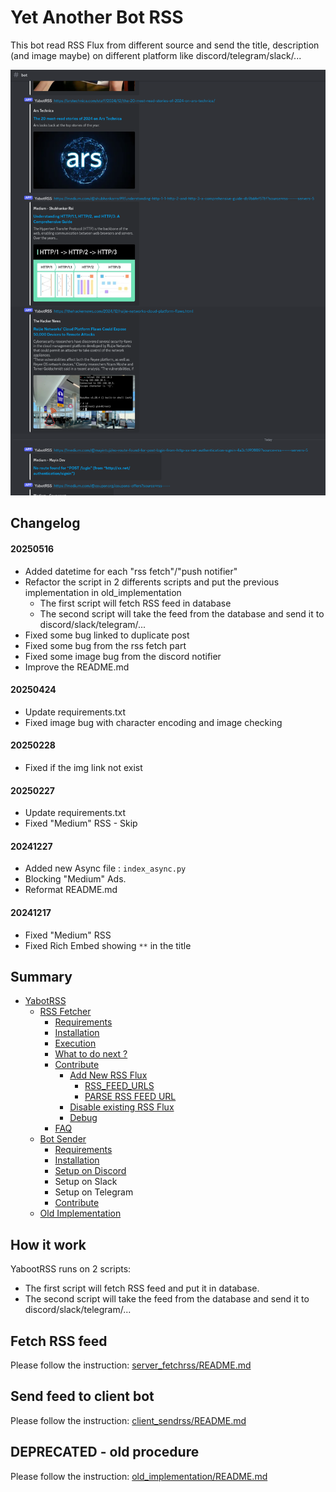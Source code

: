 # Yet Another Bot RSS

This bot read RSS Flux from different source and send the title, description (and image maybe) on different platform like discord/telegram/slack/...

![Example of Discord screenshot](/img/Example-on-Discord-YabootRSS.png)


## Changelog
#### 20250516
- Added datetime for each "rss fetch"/"push notifier"
- Refactor the script in 2 differents scripts and put the previous implementation in old_implementation
  - The first script will fetch RSS feed in database
  - The second script will take the feed from the database and send it to discord/slack/telegram/...
- Fixed some bug linked to duplicate post
- Fixed some bug from the rss fetch part
- Fixed some image bug from the discord notifier
- Improve the README.md

#### 20250424
- Update requirements.txt
- Fixed image bug with character encoding and image checking

#### 20250228
- Fixed if the img link not exist

#### 20250227
- Update requirements.txt
- Fixed "Medium" RSS - Skip

#### 20241227
- Added new Async file : `index_async.py`
- Blocking "Medium" Ads.
- Reformat README.md

#### 20241217
- Fixed "Medium" RSS
- Fixed Rich Embed showing `**` in the title


## Summary
- [YabotRSS](README.md#yet-another-bot-rss)
  - [RSS Fetcher](server_fetchrss/README.md#server_fetchrss)
    - [Requirements](server_fetchrss/README.md#requirements)
    - [Installation](server_fetchrss/README.md#installation)
    - [Execution](server_fetchrss/README.md#execution)
    - [What to do next ?](server_fetchrss/README.md#what-to-do-next-)
    - [Contribute](server_fetchrss/README.md#contribute)
      - [Add New RSS Flux](server_fetchrss/README.md#add-new-rss-flux)
        - [RSS_FEED_URLS](server_fetchrss/README.md#-rss_feed_urls-)
        - [PARSE RSS FEED URL](server_fetchrss/README.md#--parse-rss-feed-url--)
      - [Disable existing RSS Flux](server_fetchrss/README.md#disable-existing-rss-flux)
      - [Debug](server_fetchrss/README.md#debug-)
    - [FAQ](server_fetchrss/README.md#faq)
  - [Bot Sender](client_sendrss/README.md#client_sendrss)
    - [Requirements](client_sendrss/README.md#requirements)
    - [Installation](client_sendrss/README.md#installation)
    - [Setup on Discord](client_sendrss/README.md#setup-on-discord)
    - Setup on Slack
    - Setup on Telegram
    - [Contribute](client_sendrss/README.md#contribute)
  - [Old Implementation](old_implementation/README.md)


## How it work

YabootRSS runs on 2 scripts:
  - The first script will fetch RSS feed and put it in database.
  - The second script will take the feed from the database and send it to discord/slack/telegram/...


## Fetch RSS feed

Please follow the instruction: [server_fetchrss/README.md](server_fetchrss/README.md)

## Send feed to client bot

Please follow the instruction: [client_sendrss/README.md](client_sendrss/README.md)


## DEPRECATED - old procedure

Please follow the instruction: [old_implementation/README.md](old_implementation/README.md#)

